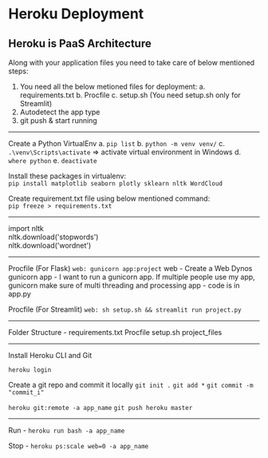 # Heroku Deployment

## Heroku is PaaS Architecture

Along with your application files you need to take care of below mentioned steps:  
1. You need all the below metioned files for deployment:
  a. requirements.txt
  b. Procfile
  c. setup.sh (You need setup.sh only for Streamlit)
2. Autodetect the app type
3. git push & start running

_________________________________________________


Create a Python VirtualEnv
a. `pip list`
b. `python -m venv venv/`
c. `.\venv\Scripts\activate` => activate virtual environment in Windows
d. `where python`
e. `deactivate`

Install these packages in virtualenv:  
`pip install matplotlib seaborn plotly sklearn nltk WordCloud`

Create requirement.txt file using below mentioned command:  
`pip freeze > requirements.txt`

_________________________________________________


import nltk  
nltk.download('stopwords')  
nltk.download('wordnet')

_________________________________________________

Procfile (For Flask)
`web: gunicorn app:project`
web - Create a Web Dynos
gunicorn app - I want to run a gunicorn app. If multiple people use my app, gunicorn make sure of multi threading and processing
app - code is in app.py

Procfile (For Streamlit)
`web: sh setup.sh && streamlit run project.py`

_________________________________________________

Folder Structure - 
requirements.txt
Procfile
setup.sh
project_files

_________________________________________________

Install Heroku CLI and Git

`heroku login`

Create a git repo and commit it locally
`git init .`
`git add *`
`git commit -m "commit_i"`


`heroku git:remote -a app_name`
`git push heroku master`

_________________________________________________

Run -
`heroku run bash -a app_name`

Stop -
`heroku ps:scale web=0 -a app_name`
